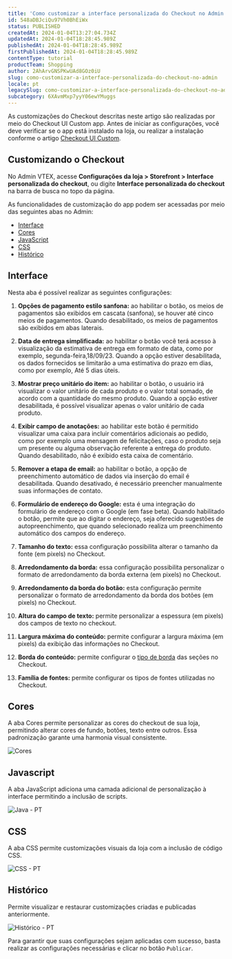 ```yaml
---
title: 'Como customizar a interface personalizada do Checkout no Admin'
id: 548aDBJciQu97Vh0BhEiWx
status: PUBLISHED
createdAt: 2024-01-04T13:27:04.734Z
updatedAt: 2024-01-04T18:28:45.989Z
publishedAt: 2024-01-04T18:28:45.989Z
firstPublishedAt: 2024-01-04T18:28:45.989Z
contentType: tutorial
productTeam: Shopping
author: 2AhArvGNSPKwUAd8GOz0iU
slug: como-customizar-a-interface-personalizada-do-checkout-no-admin
locale: pt
legacySlug: como-customizar-a-interface-personalizada-do-checkout-no-admin
subcategory: 6XAvmMxp7yyY06ewYMuggs
---
```


As customizações do Checkout descritas neste artigo são realizadas por meio do Checkout UI Custom app. Antes de iniciar as configurações, você deve verificar se o app está instalado na loja, ou realizar a instalação conforme o artigo [Checkout UI Custom](https://developers.vtex.com/docs/apps/vtex.checkout-ui-custom).

## Customizando o Checkout

No Admin VTEX, acesse **Configurações da loja > Storefront > Interface personalizada do checkout**, ou digite **Interface personalizada do checkout** na barra de busca no topo da página.

As funcionalidades de customização do app podem ser acessadas por meio das seguintes abas no Admin:

* [Interface](#interface)
* [Cores](#cores)
* [JavaScript](#javascript)
* [CSS](#css)
* [Histórico](#histórico)

## Interface

Nesta aba é possível realizar as seguintes configurações:

1. **Opções de pagamento estilo sanfona:** ao habilitar o botão, os meios de pagamentos são exibidos em cascata (sanfona), se houver até cinco meios de pagamentos. Quando desabilitado, os meios de pagamentos são exibidos em abas laterais.

2. **Data de entrega simplificada:** ao habilitar o botão você terá acesso à visualização da estimativa de entrega em formato de data, como por exemplo, segunda-feira,18/09/23.  Quando a opção estiver desabilitada, os dados fornecidos se limitarão a uma estimativa do prazo em dias, como por exemplo, Até 5 dias úteis.

3. **Mostrar preço unitário do item:** ao habilitar o botão, o usuário irá visualizar o valor unitário de cada produto e o valor total somado, de acordo com a quantidade do mesmo produto. Quando a opção estiver desabilitada, é possível visualizar apenas o valor unitário de cada produto.

4. **Exibir campo de anotações:** ao habilitar este botão é permitido visualizar uma caixa para incluir comentários adicionais ao pedido, como por exemplo uma mensagem de felicitações, caso o produto seja um presente ou alguma observação referente a entrega do produto. Quando desabilitado, não é exibido esta caixa de comentário.

5. **Remover a etapa de email:** ao habilitar o botão, a opção de preenchimento automático de dados via inserção do email é desabilitada. Quando desativado, é necessário preencher manualmente suas informações de contato.

6. **Formulário de endereço do Google:** esta é uma integração do formulário de endereço com o Google (em fase beta). Quando habilitado o botão, permite que ao digitar o endereço, seja oferecido sugestões de autopreenchimento, que quando selecionado realiza um preenchimento automático dos campos do endereço.

7. **Tamanho do texto:** essa configuração possibilita alterar o tamanho da fonte (em pixels) no Checkout.

8. **Arredondamento da borda:** essa configuração possibilita personalizar o formato de arredondamento da borda externa (em pixels) no Checkout.

9. **Arredondamento da borda do botão:** esta configuração permite personalizar o formato de arredondamento da borda dos botões (em pixels) no Checkout.

10. **Altura do campo de texto:** permite personalizar a espessura (em pixels) dos campos de texto no checkout.

11. **Largura máxima do conteúdo:** permite configurar a largura máxima (em pixels) da exibição das informações no Checkout.

12. **Borda do conteúdo:** permite configurar o [tipo de borda](https://www.w3schools.com/css/css_border.asp) das seções no Checkout.

13. **Família de fontes:** permite configurar os tipos de fontes utilizadas no Checkout.

## Cores

A aba Cores permite personalizar as cores do checkout de sua loja, permitindo alterar cores de fundo, botões, texto entre outros. Essa padronização garante uma harmonia visual consistente.

![Cores ](https://images.ctfassets.net/alneenqid6w5/4H44wWoSRkxqorAvMIIdtG/73b92d83429b6e2a0d61e2e7c1b4d20e/Cores_-_PT.png)

## Javascript

A aba JavaScript  adiciona uma camada adicional de personalização à interface permitindo a inclusão de scripts.

![Java - PT](https://images.ctfassets.net/alneenqid6w5/2Uz2vqftUh4RvMsMwuO6OR/f71cb1f35775b2a770c12de7be5b9068/Java_-_PT.png)

## CSS

A aba CSS permite customizações visuais da loja com a inclusão de código CSS.

![CSS - PT](https://images.ctfassets.net/alneenqid6w5/70CMxJWujBZ9qK4bCseGeH/ba9c09575f3ba303ad987f9001afb547/CSS_-_PT.png)

## Histórico

Permite visualizar e restaurar customizações criadas e publicadas anteriormente.

![Histórico - PT](https://images.ctfassets.net/alneenqid6w5/6C0VthFtBjKP4S3aSS2BaX/66f5b12a5417725a619895df98c4fa96/Hist_rico_-_PT.png)

Para garantir que suas configurações sejam aplicadas com sucesso, basta realizar as configurações necessárias e clicar no botão `Publicar`.
